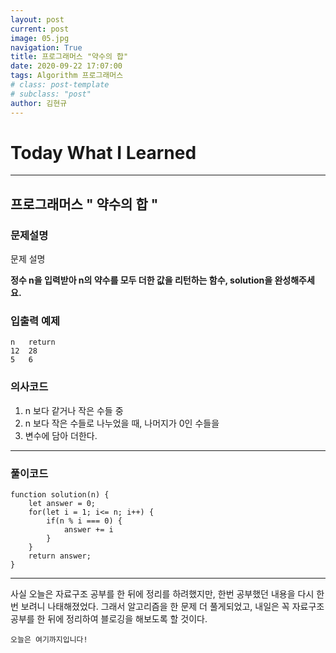 ```yaml
---
layout: post
current: post
image: 05.jpg
navigation: True
title: 프로그래머스 "약수의 합"
date: 2020-09-22 17:07:00
tags: Algorithm 프로그래머스
# class: post-template
# subclass: "post"
author: 김현규
---
```


# Today What I Learned

<hr>

## 프로그래머스 " 약수의 합 "

### 문제설명

문제 설명

**정수 n을 입력받아 n의 약수를 모두 더한 값을 리턴하는 함수, solution을 완성해주세요.**

### 입출력 예제

```
n	return
12	28
5	6
```

### 의사코드

1. n 보다 같거나 작은 수들 중
2. n 보다 작은 수들로 나누었을 때, 나머지가 0인 수들을
3. 변수에 담아 더한다.

<hr>

### 풀이코드

```
function solution(n) {
    let answer = 0;
    for(let i = 1; i<= n; i++) {
        if(n % i === 0) {
            answer += i
        }
    }
    return answer;
}
```

<hr>

사실 오늘은 자료구조 공부를 한 뒤에 정리를 하려했지만, 한번 공부했던 내용을 다시 한번 보려니 나태해졌었다.
그래서 알고리즘을 한 문제 더 풀게되었고, 내일은 꼭 자료구조 공부를 한 뒤에 정리하여 블로깅을 해보도록 할 것이다.

<code>오늘은 여기까지입니다!</code>
